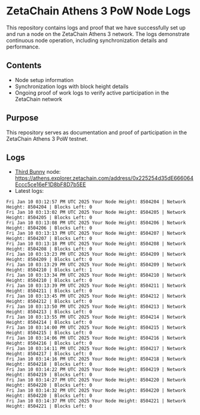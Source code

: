 # ZetaChain Athens 3 PoW Node Logs
This repository contains logs and proof that we have successfully set up and run a node on the ZetaChain Athens 3 network. The logs demonstrate continuous node operation, including synchronization details and performance.

## Contents
- Node setup information
- Synchronization logs with block height details
- Ongoing proof of work logs to verify active participation in the ZetaChain network

## Purpose
This repository serves as documentation and proof of participation in the ZetaChain Athens 3 PoW testnet.

## Logs

- [Third Bunny](https://thirdbunny.xyz/) node: https://athens.explorer.zetachain.com/address/0x225254d35dE666064Eccc5ce16eF1D8bF8D7b5EE
- Latest logs:
```
Fri Jan 10 03:12:57 PM UTC 2025 Your Node Height: 8504204 | Network Height: 8504204 | Blocks Left: 0
Fri Jan 10 03:13:02 PM UTC 2025 Your Node Height: 8504205 | Network Height: 8504205 | Blocks Left: 0
Fri Jan 10 03:13:08 PM UTC 2025 Your Node Height: 8504206 | Network Height: 8504206 | Blocks Left: 0
Fri Jan 10 03:13:13 PM UTC 2025 Your Node Height: 8504207 | Network Height: 8504207 | Blocks Left: 0
Fri Jan 10 03:13:18 PM UTC 2025 Your Node Height: 8504208 | Network Height: 8504208 | Blocks Left: 0
Fri Jan 10 03:13:23 PM UTC 2025 Your Node Height: 8504209 | Network Height: 8504209 | Blocks Left: 0
Fri Jan 10 03:13:29 PM UTC 2025 Your Node Height: 8504209 | Network Height: 8504210 | Blocks Left: 1
Fri Jan 10 03:13:34 PM UTC 2025 Your Node Height: 8504210 | Network Height: 8504210 | Blocks Left: 0
Fri Jan 10 03:13:39 PM UTC 2025 Your Node Height: 8504211 | Network Height: 8504211 | Blocks Left: 0
Fri Jan 10 03:13:45 PM UTC 2025 Your Node Height: 8504212 | Network Height: 8504212 | Blocks Left: 0
Fri Jan 10 03:13:50 PM UTC 2025 Your Node Height: 8504213 | Network Height: 8504213 | Blocks Left: 0
Fri Jan 10 03:13:55 PM UTC 2025 Your Node Height: 8504214 | Network Height: 8504214 | Blocks Left: 0
Fri Jan 10 03:14:00 PM UTC 2025 Your Node Height: 8504215 | Network Height: 8504215 | Blocks Left: 0
Fri Jan 10 03:14:06 PM UTC 2025 Your Node Height: 8504216 | Network Height: 8504216 | Blocks Left: 0
Fri Jan 10 03:14:11 PM UTC 2025 Your Node Height: 8504217 | Network Height: 8504217 | Blocks Left: 0
Fri Jan 10 03:14:16 PM UTC 2025 Your Node Height: 8504218 | Network Height: 8504218 | Blocks Left: 0
Fri Jan 10 03:14:22 PM UTC 2025 Your Node Height: 8504219 | Network Height: 8504219 | Blocks Left: 0
Fri Jan 10 03:14:27 PM UTC 2025 Your Node Height: 8504220 | Network Height: 8504220 | Blocks Left: 0
Fri Jan 10 03:14:32 PM UTC 2025 Your Node Height: 8504220 | Network Height: 8504220 | Blocks Left: 0
Fri Jan 10 03:14:37 PM UTC 2025 Your Node Height: 8504221 | Network Height: 8504221 | Blocks Left: 0
```
